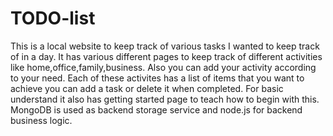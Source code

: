 # TODO-list

This is a local website to keep track of various tasks I wanted to keep track of in a day.
It has various different pages to keep track of different activities like home,office,family,business. Also you can add your activity according to your need.
Each of these activites has a list of items that you want to achieve you can add a task or delete it when completed.
For basic understand it also has getting started page to teach how to begin with this.
MongoDB is used as backend storage service and node.js for backend business logic.
